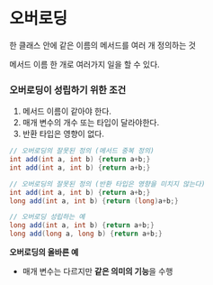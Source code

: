 # 오버로딩

한 클래스 안에 같은 이름의 메서드를 여러 개 정의하는 것

메서드 이름 한 개로 여러가지 일을 할 수 있다. 

### 오버로딩이 성립하기 위한 조건

1. 메서드 이름이 같아야 한다.
2. 매개 변수의 개수 또는 타입이 달라야한다. 
3. 반환 타입은 영향이 없다. 

```java
// 오버로딩의 잘못된 정의 (메서드 중복 정의)
int add(int a, int b) {return a+b;}
int add(int a, int b) {return a+b;}

// 오버로딩의 잘못된 정의 (반환 타입은 영향을 미치지 않는다)
int add(int a, int b) {return a+b;}
long add(int a, int b) {return (long)a+b;}

// 오버로딩 성립하는 예
long add(int a, int b) {return a+b;}
long add(long a, long b) {return a+b;}
```

**오버로딩의 올바른 예**

- 매개 변수는 다르지만 **같은 의미의 기능**을 수행
